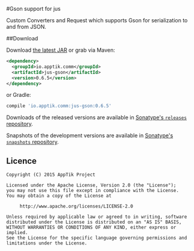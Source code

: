 #Gson support for jus

Custom Converters and Request which supports Gson for serialization to and from JSON.

##Download

Download [the latest JAR][mvn] or grab via Maven:
```xml
<dependency>
  <groupId>io.apptik.comm</groupId>
  <artifactId>jus-gson</artifactId>
  <version>0.6.5</version>
</dependency>
```
or Gradle:
```groovy
compile 'io.apptik.comm:jus-gson:0.6.5'
```

Downloads of the released versions are available in [Sonatype's `releases` repository][release].

Snapshots of the development versions are available in [Sonatype's `snapshots` repository][snap].


## Licence

    Copyright (C) 2015 AppTik Project

    Licensed under the Apache License, Version 2.0 (the "License");
    you may not use this file except in compliance with the License.
    You may obtain a copy of the License at

         http://www.apache.org/licenses/LICENSE-2.0

    Unless required by applicable law or agreed to in writing, software
    distributed under the License is distributed on an "AS IS" BASIS,
    WITHOUT WARRANTIES OR CONDITIONS OF ANY KIND, either express or implied.
    See the License for the specific language governing permissions and
    limitations under the License.

 [mvn]: https://search.maven.org/remote_content?g=io.apptik.comm&a=jus-gson&v=LATEST
 [release]: https://oss.sonatype.org/content/repositories/releases/io/apptik/comm/jus-gson
 [snap]: https://oss.sonatype.org/content/repositories/snapshots/io/apptik/comm/jus-gson
